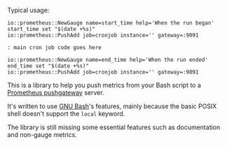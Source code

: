Typical usage:

    io::prometheus::NewGauge name=start_time help='When the run began'
    start_time set "$(date +%s)"
    io::prometheus::PushAdd job=cronjob instance='' gateway=:9091

    : main cron job code goes here

    io::prometheus::NewGauge name=end_time help='When the run ended'
    end_time set "$(date +%s)"
    io::prometheus::PushAdd job=cronjob instance='' gateway=:9091

This is a library to help you push metrics from your Bash script  to a
[Prometheus pushgateway](https://github.com/prometheus/pushgateway) 
server.

It's written to use [GNU Bash](http://www.gnu.org/software/bash/)'s features,
mainly because the basic POSIX shell doesn't support the `local` keyword.

The library is still missing some essential features such as documentation
and non-gauge metrics.
